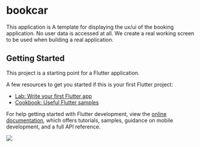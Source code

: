 # bookcar

This application is A template for displaying the ux/ui of the booking application. No user data is accessed at all.
We create a real working screen to be used when building a real application.

## Getting Started

This project is a starting point for a Flutter application.

A few resources to get you started if this is your first Flutter project:

- [Lab: Write your first Flutter app](https://docs.flutter.dev/get-started/codelab)
- [Cookbook: Useful Flutter samples](https://docs.flutter.dev/cookbook)

For help getting started with Flutter development, view the
[online documentation](https://docs.flutter.dev/), which offers tutorials,
samples, guidance on mobile development, and a full API reference.

![](https://user-images.githubusercontent.com/103012749/211511683-da1ec171-6034-4177-8944-f9a488f2dc22.png)
